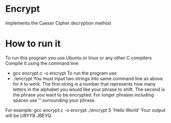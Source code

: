 # Encrypt
Implements the Caeser Cipher decryption method 

# How to run it
To run this program you use Ubuntu or linux or any other C compilers
Compile it using the command line
-	gcc encrypt.c -o encrypt
To run the program use
-	./encrypt
You must input two strings into same command line as above for it to work. The first string is a number that represents how many letters in the alphabet you would like your phrase to shift. The second is the phrase you want to be encrypted. For longer phrases including spaces use '' surrounding your phrase.

For example:
gcc encrypt.c -o encrypt
./encrypt 5 'Hello World'
Your output will be
URYYB JBEYQ
